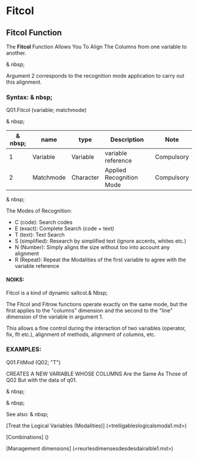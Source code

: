 # Fitcol

## Fitcol Function

The **Fitcol** Function Allows You To Align The Columns from one variable to another.

& nbsp;

Argument 2 corresponds to the recognition mode application to carry out this alignment.

### Syntax: & nbsp;

Q01.Fitcol (variable; matchmode)

& nbsp;

| & nbsp; | **name** | **type** | **Description** | **Note** |
| --- | --- | --- | --- | --- |
| &#49; | Variable | Variable | variable reference | Compulsory |
| &#50; | Matchmode | Character | Applied Recognition Mode | Compulsory |

& nbsp;

The Modes of Recognition:

* C (code): Search codes
* E (exact): Complete Search (code + text)
* T (text): Text Search
* S (simplified): Research by simplified text (ignore accents, whites etc.)
* N (Number): Simply aligns the size without too into account any alignment
* R (Repeat): Repeat the Modalities of the first variable to agree with the variable reference

#### NOIKS:

Fitcol is a kind of dynamic saltcol.& Nbsp;

The Fitcol and Fitrow functions operate exactly on the same mode, but the first applies to the "columns" dimension and the second to the "line" dimension of the variable in argument 1.

This allows a fine control during the interaction of two variables (operator, fix, flt etc.), alignment of methods, alignment of columns, etc.

### EXAMPLES:

Q01.FitMod (Q02; "T")

CREATES A NEW VARIABLE WHOSE COLUMNS Are the Same As Those of Q02 But with the data of q01.

& nbsp;

& nbsp;

See also: & nbsp;

[Treat the Logical Variables (Modalities)] (<trelligableslogicalsmoda1.md>)

[Combinations] (<combination Thevariables1.md>)

[Management dimensions] (<reurlesdimensesdesdesdairaible1.md>)